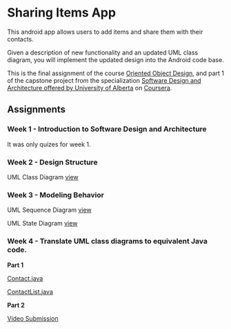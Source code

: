 # Sharing Items App

This android app allows users to add items and share them with their contacts.

Given a description of new functionality and an updated UML class diagram, you will implement the updated design into the Android code base.

This is the final assignment of the course [Oriented Object Design](https://www.coursera.org/learn/object-oriented-design), and part 1 of the capstone project from the specialization [Software Design and Architecture offered by University of Alberta](https://www.coursera.org/specializations/software-design-architecture) on [Coursera](https://www.coursera.org).

## Assignments

### Week 1 - Introduction to Software Design and Architecture

It was only quizes for week 1.

### Week 2 - Design Structure

UML Class Diagram [view](https://github.com/gilsonsf/sharing-app/blob/master/imgs/UML-Class-Diagram.png)

### Week 3 - Modeling Behavior

UML Sequence Diagram [view](https://github.com/gilsonsf/sharing-app/blob/master/imgs/UML-Sequence-Diagram.png)

UML State Diagram [view](https://github.com/gilsonsf/sharing-app/blob/master/imgs/UML-State-Diagram.png)

### Week 4 - Translate UML class diagrams to equivalent Java code.

**Part 1**

[Contact.java](https://github.com/gilsonsf/sharing-app/blob/master/SharingApp/app/src/main/java/com/example/sharingapp/Contact.java)

[ContactList.java](https://github.com/gilsonsf/sharing-app/blob/master/SharingApp/app/src/main/java/com/example/sharingapp/ContactList.java)

**Part 2**

[Video Submission](https://www.youtube.com/watch?time_continue=6&v=WVXvfkEZXEw)
